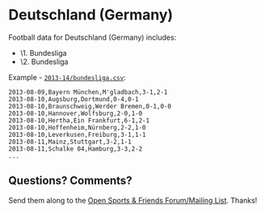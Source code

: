 # Deutschland (Germany)

Football data for Deutschland (Germany) includes:

- \1. Bundesliga
- \2. Bundesliga


Example - [`2013-14/bundesliga.csv`](2010s/2013-14/1-bundesliga.csv):

```
2013-08-09,Bayern München,M'gladbach,3-1,2-1
2013-08-10,Augsburg,Dortmund,0-4,0-1
2013-08-10,Braunschweig,Werder Bremen,0-1,0-0
2013-08-10,Hannover,Wolfsburg,2-0,1-0
2013-08-10,Hertha,Ein Frankfurt,6-1,2-1
2013-08-10,Hoffenheim,Nürnberg,2-2,1-0
2013-08-10,Leverkusen,Freiburg,3-1,1-1
2013-08-11,Mainz,Stuttgart,3-2,1-1
2013-08-11,Schalke 04,Hamburg,3-3,2-2
...
```


## Questions? Comments?

Send them along to the
[Open Sports & Friends Forum/Mailing List](http://groups.google.com/group/opensport).
Thanks!

